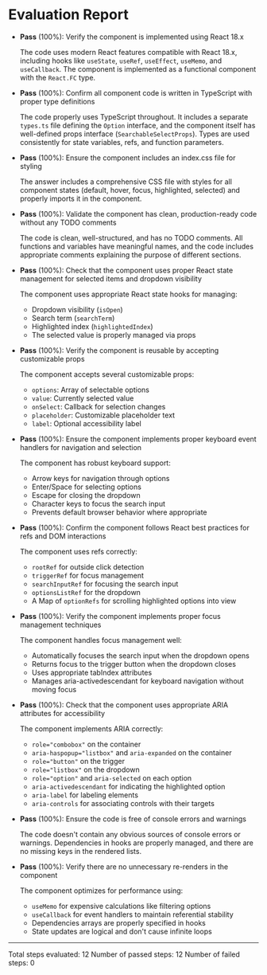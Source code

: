 # Evaluation Report

- **Pass** (100%): Verify the component is implemented using React 18.x
  
  The code uses modern React features compatible with React 18.x, including hooks like `useState`, `useRef`, `useEffect`, `useMemo`, and `useCallback`. The component is implemented as a functional component with the `React.FC` type.

- **Pass** (100%): Confirm all component code is written in TypeScript with proper type definitions
  
  The code properly uses TypeScript throughout. It includes a separate `types.ts` file defining the `Option` interface, and the component itself has well-defined props interface (`SearchableSelectProps`). Types are used consistently for state variables, refs, and function parameters.

- **Pass** (100%): Ensure the component includes an index.css file for styling
  
  The answer includes a comprehensive CSS file with styles for all component states (default, hover, focus, highlighted, selected) and properly imports it in the component.

- **Pass** (100%): Validate the component has clean, production-ready code without any TODO comments
  
  The code is clean, well-structured, and has no TODO comments. All functions and variables have meaningful names, and the code includes appropriate comments explaining the purpose of different sections.

- **Pass** (100%): Check that the component uses proper React state management for selected items and dropdown visibility
  
  The component uses appropriate React state hooks for managing:
  - Dropdown visibility (`isOpen`)
  - Search term (`searchTerm`) 
  - Highlighted index (`highlightedIndex`)
  - The selected value is properly managed via props

- **Pass** (100%): Verify the component is reusable by accepting customizable props
  
  The component accepts several customizable props:
  - `options`: Array of selectable options
  - `value`: Currently selected value
  - `onSelect`: Callback for selection changes
  - `placeholder`: Customizable placeholder text
  - `label`: Optional accessibility label

- **Pass** (100%): Ensure the component implements proper keyboard event handlers for navigation and selection
  
  The component has robust keyboard support:
  - Arrow keys for navigation through options
  - Enter/Space for selecting options
  - Escape for closing the dropdown
  - Character keys to focus the search input
  - Prevents default browser behavior where appropriate

- **Pass** (100%): Confirm the component follows React best practices for refs and DOM interactions
  
  The component uses refs correctly:
  - `rootRef` for outside click detection
  - `triggerRef` for focus management
  - `searchInputRef` for focusing the search input
  - `optionsListRef` for the dropdown
  - A Map of `optionRefs` for scrolling highlighted options into view

- **Pass** (100%): Verify the component implements proper focus management techniques
  
  The component handles focus management well:
  - Automatically focuses the search input when the dropdown opens
  - Returns focus to the trigger button when the dropdown closes
  - Uses appropriate tabIndex attributes
  - Manages aria-activedescendant for keyboard navigation without moving focus

- **Pass** (100%): Check that the component uses appropriate ARIA attributes for accessibility
  
  The component implements ARIA correctly:
  - `role="combobox"` on the container
  - `aria-haspopup="listbox"` and `aria-expanded` on the container
  - `role="button"` on the trigger
  - `role="listbox"` on the dropdown
  - `role="option"` and `aria-selected` on each option
  - `aria-activedescendant` for indicating the highlighted option
  - `aria-label` for labeling elements
  - `aria-controls` for associating controls with their targets

- **Pass** (100%): Ensure the code is free of console errors and warnings
  
  The code doesn't contain any obvious sources of console errors or warnings. Dependencies in hooks are properly managed, and there are no missing keys in the rendered lists.

- **Pass** (100%): Verify there are no unnecessary re-renders in the component
  
  The component optimizes for performance using:
  - `useMemo` for expensive calculations like filtering options
  - `useCallback` for event handlers to maintain referential stability
  - Dependencies arrays are properly specified in hooks
  - State updates are logical and don't cause infinite loops

---

Total steps evaluated: 12
Number of passed steps: 12
Number of failed steps: 0